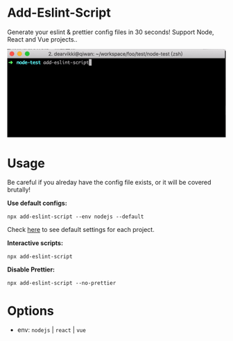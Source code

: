 # Add-Eslint-Script

Generate your eslint & prettier config files in 30 seconds! Support Node, React and Vue projects..

![example.png](https://raw.githubusercontent.com/DearVikki/add-eslint/master/assets/example.gif)

# Usage

Be careful if you alreday have the config file exists, or it will be covered brutally!

**Use default configs:**

```
npx add-eslint-script --env nodejs --default
```
Check [here](/DearVikki/add-eslint/tree/master/defaults) to see default settings for each project.

**Interactive scripts:**

```
npx add-eslint-script
```

**Disable Prettier:**

```
npx add-eslint-script --no-prettier
```

# Options

- env: `nodejs` | `react` | `vue`





